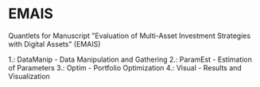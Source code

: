 # EMAIS
Quantlets for Manuscript
"Evaluation of Multi-Asset Investment Strategies with Digital Assets" (EMAIS)

1.: DataManip - Data Manipulation and Gathering
2.: ParamEst  - Estimation of Parameters
3.: Optim     - Portfolio Optimization
4.: Visual    - Results and Visualization
